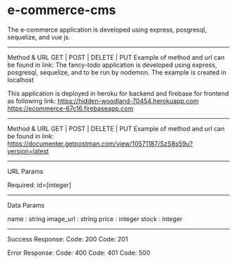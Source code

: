 # e-commerce-cms

The e-commerce application is developed using express, posgresql, sequelize, and vue js. 

------------
Method & URL 
GET | POST | DELETE | PUT
Example of method and url can be found in link: The fancy-todo application is developed using express, posgresql, sequelize, and to be run by nodemon. The example is created in localhost

This application is deployed in heroku for backend and firebase for frontend as following link:
https://hidden-woodland-70454.herokuapp.com
https://ecommerce-67c16.firebaseapp.com

------------
Method & URL 
GET | POST | DELETE | PUT
Example of method and url can be found in link: 
https://documenter.getpostman.com/view/10571187/SzS8s59u?version=latest

-----------
URL Params

Required:
id=[integer]

-----------
Data Params

name : string
image_url : string
price : integer
stock : integer

-----------
Success Response:
Code: 200 
Code: 201 

Error Response:
Code: 400
Code: 401
Code: 500

